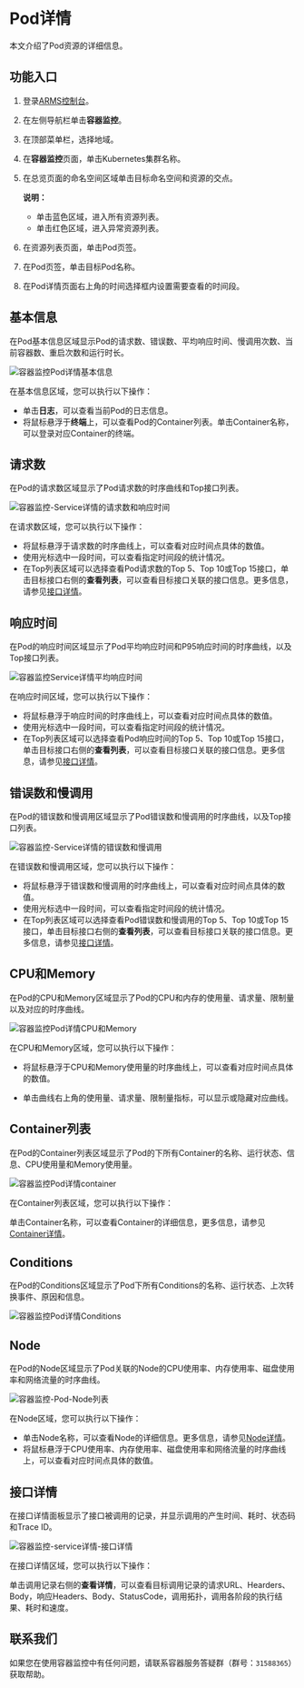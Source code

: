 # Pod详情

本文介绍了Pod资源的详细信息。

## 功能入口

1.  登录[ARMS控制台](https://arms.console.aliyun.com/#/home)。

2.  在左侧导航栏单击**容器监控**。

3.  在顶部菜单栏，选择地域。

4.  在**容器监控**页面，单击Kubernetes集群名称。

5.  在总览页面的命名空间区域单击目标命名空间和资源的交点。

    **说明：**

    -   单击蓝色区域，进入所有资源列表。
    -   单击红色区域，进入异常资源列表。
6.  在资源列表页面，单击Pod页签。

7.  在Pod页签，单击目标Pod名称。

8.  在Pod详情页面右上角的时间选择框内设置需要查看的时间段。


## 基本信息

在Pod基本信息区域显示Pod的请求数、错误数、平均响应时间、慢调用次数、当前容器数、重启次数和运行时长。

![容器监控Pod详情基本信息](https://static-aliyun-doc.oss-accelerate.aliyuncs.com/assets/img/zh-CN/3319093261/p280209.png)

在基本信息区域，您可以执行以下操作：

-   单击**日志**，可以查看当前Pod的日志信息。
-   将鼠标悬浮于**终端**上，可以查看Pod的Container列表。单击Container名称，可以登录对应Container的终端。

## 请求数

在Pod的请求数区域显示了Pod请求数的时序曲线和Top接口列表。

![容器监控-Service详情的请求数和响应时间](https://static-aliyun-doc.oss-accelerate.aliyuncs.com/assets/img/zh-CN/5067093261/p275743.png)

在请求数区域，您可以执行以下操作：

-   将鼠标悬浮于请求数的时序曲线上，可以查看对应时间点具体的数值。
-   使用光标选中一段时间，可以查看指定时间段的统计情况。
-   在Top列表区域可以选择查看Pod请求数的Top 5、Top 10或Top 15接口，单击目标接口右侧的**查看列表**，可以查看目标接口关联的接口信息。更多信息，请参见[接口详情](#section_nr2_tn5_qr4)。

## 响应时间

在Pod的响应时间区域显示了Pod平均响应时间和P95响应时间的时序曲线，以及Top接口列表。

![容器监控Service详情平均响应时间](https://static-aliyun-doc.oss-accelerate.aliyuncs.com/assets/img/zh-CN/5067093261/p284103.png)

在响应时间区域，您可以执行以下操作：

-   将鼠标悬浮于响应时间的时序曲线上，可以查看对应时间点具体的数值。
-   使用光标选中一段时间，可以查看指定时间段的统计情况。
-   在Top列表区域可以选择查看Pod响应时间的Top 5、Top 10或Top 15接口，单击目标接口右侧的**查看列表**，可以查看目标接口关联的接口信息。更多信息，请参见[接口详情](#section_nr2_tn5_qr4)。

## 错误数和慢调用

在Pod的错误数和慢调用区域显示了Pod错误数和慢调用的时序曲线，以及Top接口列表。

![容器监控-Service详情的错误数和慢调用](https://static-aliyun-doc.oss-accelerate.aliyuncs.com/assets/img/zh-CN/7397912261/p275751.png)

在错误数和慢调用区域，您可以执行以下操作：

-   将鼠标悬浮于错误数和慢调用的时序曲线上，可以查看对应时间点具体的数值。
-   使用光标选中一段时间，可以查看指定时间段的统计情况。
-   在Top列表区域可以选择查看Pod错误数和慢调用的Top 5、Top 10或Top 15接口，单击目标接口右侧的**查看列表**，可以查看目标接口关联的接口信息。更多信息，请参见[接口详情](#section_nr2_tn5_qr4)。

## CPU和Memory

在Pod的CPU和Memory区域显示了Pod的CPU和内存的使用量、请求量、限制量以及对应的时序曲线。

![容器监控Pod详情CPU和Memory](https://static-aliyun-doc.oss-accelerate.aliyuncs.com/assets/img/zh-CN/3319093261/p280213.png)

在CPU和Memory区域，您可以执行以下操作：

-   将鼠标悬浮于CPU和Memory使用量的时序曲线上，可以查看对应时间点具体的数值。

-   单击曲线右上角的使用量、请求量、限制量指标，可以显示或隐藏对应曲线。

## Container列表

在Pod的Container列表区域显示了Pod的下所有Container的名称、运行状态、信息、CPU使用量和Memory使用量。

![容器监控Pod详情container](https://static-aliyun-doc.oss-accelerate.aliyuncs.com/assets/img/zh-CN/3319093261/p280217.png)

在Container列表区域，您可以执行以下操作：

单击Container名称，可以查看Container的详细信息，更多信息，请参见[Container详情](/cn.zh-CN/容器监控/使用教程/查看资源信息/Container详情.md)。

## Conditions

在Pod的Conditions区域显示了Pod下所有Conditions的名称、运行状态、上次转换事件、原因和信息。

![容器监控Pod详情Conditions ](https://static-aliyun-doc.oss-accelerate.aliyuncs.com/assets/img/zh-CN/4319093261/p280233.png)

## Node

在Pod的Node区域显示了Pod关联的Node的CPU使用率、内存使用率、磁盘使用率和网络流量的时序曲线。

![容器监控-Pod-Node列表](https://static-aliyun-doc.oss-accelerate.aliyuncs.com/assets/img/zh-CN/4319093261/p284129.png)

在Node区域，您可以执行以下操作：

-   单击Node名称，可以查看Node的详细信息。更多信息，请参见[Node详情](/cn.zh-CN/容器监控/使用教程/查看资源信息/Node详情.md)。
-   将鼠标悬浮于CPU使用率、内存使用率、磁盘使用率和网络流量的时序曲线上，可以查看对应时间点具体的数值。

## 接口详情

在接口详情面板显示了接口被调用的记录，并显示调用的产生时间、耗时、状态码和Trace ID。

![容器监控-service详情-接口详情](https://static-aliyun-doc.oss-accelerate.aliyuncs.com/assets/img/zh-CN/7397912261/p278370.png)

在接口详情区域，您可以执行以下操作：

单击调用记录右侧的**查看详情**，可以查看目标调用记录的请求URL、Hearders、Body，响应Headers、Body、StatusCode，调用拓扑，调用各阶段的执行结果、耗时和速度。

## 联系我们

如果您在使用容器监控中有任何问题，请联系容器服务答疑群（群号：`31588365`）获取帮助。

